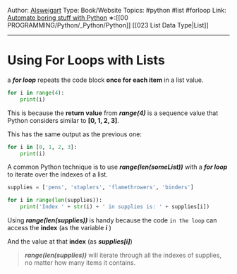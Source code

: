 Author: [Alsweigart](https://alsweigart.com/)
Type: Book/Website
Topics: #python #list #forloop
Link: [Automate boring stuff with Python](https://automatetheboringstuff.com/)
∗:[[00 PROGRAMMING/Python/_Python/Python]] [[023 List Data Type|List]] 

---
# Using For Loops with Lists

a ___for loop___ repeats the code block __once for each item__ in a list value.

```python
for i in range(4):
	print(i)
```
This is because the __return value__ from ___range(4)___ is a sequence value that Python considers similar to __[0, 1, 2, 3]__.

This has the same output as the previous one:
```python
for i in [0, 1, 2, 3]:
	print(i)
```

A common Python technique is to use ___range(len(someList))___ with a ___for loop___ to iterate over the indexes of a list.

```python
supplies = ['pens', 'staplers', 'flamethrowers', 'binders']

for i in range(len(supplies)):
	print('Index ' + str(i) + ' in supplies is: ' + supplies[i])
```



Using ___range(len(supplies))___ is handy because the code `in the loop` can access the __index__ (as the variable ___i___ )

And the value at that __index__ (as ___supplies[i]___) 

>___range(len(supplies))___ will iterate through all the indexes of supplies, no matter how many items it contains.